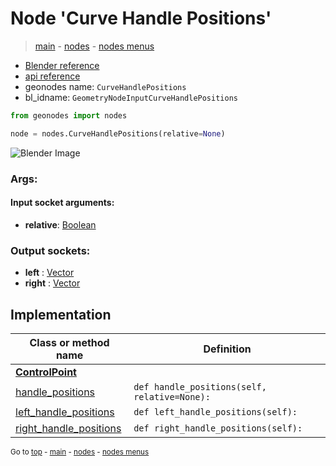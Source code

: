 # Node 'Curve Handle Positions'

> [main](../structure.md) - [nodes](nodes.md) - [nodes menus](nodes_menus.md)

- [Blender reference](https://docs.blender.org/manual/en/latest/modeling/geometry_nodes/curve/curve_handle_position.html)
- [api reference](https://docs.blender.org/api/current/bpy.types.GeometryNodeInputCurveHandlePositions.html)
- geonodes name: `CurveHandlePositions`
- bl_idname: `GeometryNodeInputCurveHandlePositions`

```python
from geonodes import nodes

node = nodes.CurveHandlePositions(relative=None)
```

![Blender Image](https://docs.blender.org/manual/en/latest/_images/node-types_GeometryNodeInputCurveHandlePositions.webp)

### Args:

#### Input socket arguments:

- **relative**: [Boolean](Boolean.md)

### Output sockets:

- **left** : [Vector](Vector.md)
- **right** : [Vector](Vector.md)

## Implementation

| Class or method name | Definition |
|----------------------|------------|
| **[ControlPoint](ControlPoint.md)** |
| [handle_positions](ControlPoint.md#handle_positions) | `def handle_positions(self, relative=None):` |
| [left_handle_positions](ControlPoint.md#left_handle_positions-property) | `def left_handle_positions(self):` |
| [right_handle_positions](ControlPoint.md#right_handle_positions-property) | `def right_handle_positions(self):` |
<sub>Go to [top](#node-Curve-Handle-Positions) - [main](../structure.md) - [nodes](nodes.md) - [nodes menus](nodes_menus.md)</sub>

